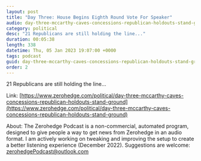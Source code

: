 ```yaml
---
layout: post
title: "Day Three: House Begins Eighth Round Vote For Speaker"
audio: day-three-mccarthy-caves-concessions-republican-holdouts-stand-ground-1
category: political
desc: "21 Republicans are still holding the line..."
duration: 00:05:38
length: 338
datetime: Thu, 05 Jan 2023 19:07:00 +0000
tags: podcast
guid: day-three-mccarthy-caves-concessions-republican-holdouts-stand-ground-0
order: 2
---
```

21 Republicans are still holding the line...

Link: [https://www.zerohedge.com/political/day-three-mccarthy-caves-concessions-republican-holdouts-stand-ground](https://www.zerohedge.com/political/day-three-mccarthy-caves-concessions-republican-holdouts-stand-ground)

About: The Zerohedge Podcast is a non-commercial, automated program, designed to give people a way to get news from Zerohedge in an audio format.  I am actively working on tweaking and improving the setup to create a better listening experience (December 2022).  Suggestions are welcome: [zerohedgePodcast@outlook.com](mailto:zerohedgePodcast@outlook.com)